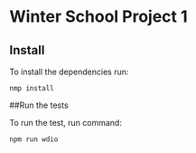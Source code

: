 # Winter School Project 1

## Install

To install the dependencies run:
```
nmp install
```

##Run the tests

To run the test, run command:
```
npm run wdio
```